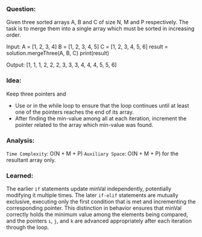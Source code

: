 ### Question:

Given three sorted arrays A, B and C of size N, M and P respectively. The task is to merge them into a single array which must be sorted in increasing order.

Input: A = [1, 2, 3, 4]
B = [1, 2, 3, 4, 5]
C = [1, 2, 3, 4, 5, 6]
result = solution.mergeThree(A, B, C)
print(result)

Output: [1, 1, 1, 2, 2, 2, 3, 3, 3, 4, 4, 4, 5, 5, 6]

### Idea:

Keep three pointers and

- Use or in the while loop to ensure that the loop continues until at least one of the pointers reaches the end of its array.
- After finding the min-value among all at each iteration, increment the pointer related to the array which min-value was found.

### Analysis:

`Time Complexity`: O(N + M + P)
`Auxiliary Space`: O(N + M + P) for the resultant array only.

### Learned:

The earlier `if` statements update minVal independently, potentially modifying it multiple times.
The later `if-elif` statements are mutually exclusive, executing only the first condition that is met and incrementing the corresponding pointer.
This distinction in behavior ensures that minVal correctly holds the minimum value among the elements being compared, and the pointers `i`, `j`, and `k` are advanced appropriately after each iteration through the loop.
